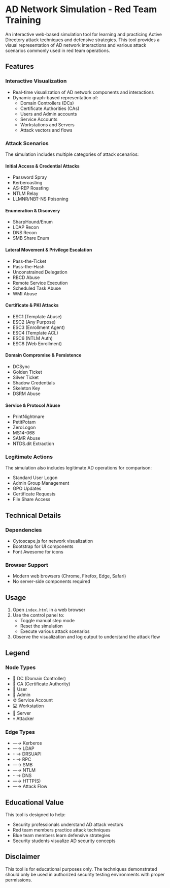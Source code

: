 # AD Network Simulation - Red Team Training

An interactive web-based simulation tool for learning and practicing Active Directory attack techniques and defensive strategies. This tool provides a visual representation of AD network interactions and various attack scenarios commonly used in red team operations.

## Features

### Interactive Visualization

- Real-time visualization of AD network components and interactions
- Dynamic graph-based representation of:
  - Domain Controllers (DCs)
  - Certificate Authorities (CAs)
  - Users and Admin accounts
  - Service Accounts
  - Workstations and Servers
  - Attack vectors and flows

### Attack Scenarios

The simulation includes multiple categories of attack scenarios:

#### Initial Access & Credential Attacks

- Password Spray
- Kerberoasting
- AS-REP Roasting
- NTLM Relay
- LLMNR/NBT-NS Poisoning

#### Enumeration & Discovery

- SharpHound/Enum
- LDAP Recon
- DNS Recon
- SMB Share Enum

#### Lateral Movement & Privilege Escalation

- Pass-the-Ticket
- Pass-the-Hash
- Unconstrained Delegation
- RBCD Abuse
- Remote Service Execution
- Scheduled Task Abuse
- WMI Abuse

#### Certificate & PKI Attacks

- ESC1 (Template Abuse)
- ESC2 (Any Purpose)
- ESC3 (Enrollment Agent)
- ESC4 (Template ACL)
- ESC6 (NTLM Auth)
- ESC8 (Web Enrollment)

#### Domain Compromise & Persistence

- DCSync
- Golden Ticket
- Silver Ticket
- Shadow Credentials
- Skeleton Key
- DSRM Abuse

#### Service & Protocol Abuse

- PrintNightmare
- PetitPotam
- ZeroLogon
- MS14-068
- SAMR Abuse
- NTDS.dit Extraction

### Legitimate Actions

The simulation also includes legitimate AD operations for comparison:

- Standard User Logon
- Admin Group Management
- GPO Updates
- Certificate Requests
- File Share Access

## Technical Details

### Dependencies

- Cytoscape.js for network visualization
- Bootstrap for UI components
- Font Awesome for icons

### Browser Support

- Modern web browsers (Chrome, Firefox, Edge, Safari)
- No server-side components required

## Usage

1. Open `index.html` in a web browser
2. Use the control panel to:
   - Toggle manual step mode
   - Reset the simulation
   - Execute various attack scenarios
3. Observe the visualization and log output to understand the attack flow

## Legend

### Node Types

- 💾 DC (Domain Controller)
- 📜 CA (Certificate Authority)
- 👤 User
- 👑 Admin
- ⚙️ Service Account
- 💻 Workstation
- 🏢 Server
- 💀 Attacker

### Edge Types

- —→ Kerberos
- ––→ LDAP
- ···→ DRSUAPI
- ···→ RPC
- ––→ SMB
- ––→ NTLM
- ···→ DNS
- —→ HTTP(S)
- —→ Attack Flow

## Educational Value

This tool is designed to help:

- Security professionals understand AD attack vectors
- Red team members practice attack techniques
- Blue team members learn defensive strategies
- Security students visualize AD security concepts

## Disclaimer

This tool is for educational purposes only. The techniques demonstrated should only be used in authorized security testing environments with proper permissions.
